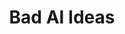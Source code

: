 ---
id: bad_ai_ideas
title: "Bad AI Ideas"
description: "In this series, we will explore the world of bad AI ideas, bad AI implementations, bad AI requests from some of my clients and from other potential clients, and how to improve them or implement them in a better way."
featured: true
---